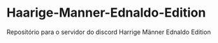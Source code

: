# Haarige-Manner-Ednaldo-Edition
Repositório para o servidor do discord Harrige Männer Ednaldo Edition
